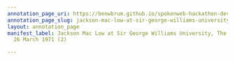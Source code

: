 ```yaml
---
annotation_page_uri: https://benwbrum.github.io/spokenweb-hackathon-development/annotations/jackson-mac-low-at-sir-george-williams-university-the-poetry-series-26-march-1971-2--canvas-1-jackson-mac-low.json
annotation_page_slug: jackson-mac-low-at-sir-george-williams-university-the-poetry-series-26-march-1971-2--canvas-1-jackson-mac-low
layout: annotation_page
manifest_label: Jackson Mac Low at Sir George Williams University, The Poetry Series,
  26 March 1971 (2)

---
```

